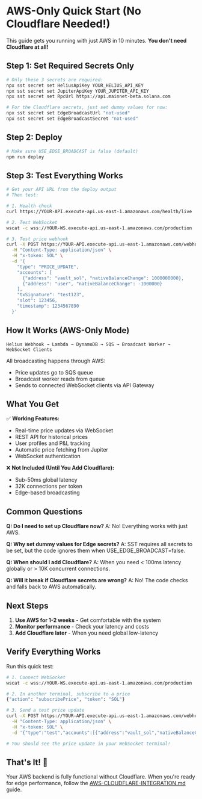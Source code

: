 # AWS-Only Quick Start (No Cloudflare Needed!)

This guide gets you running with just AWS in 10 minutes. **You don't need Cloudflare at all!**

## Step 1: Set Required Secrets Only

```bash
# Only these 3 secrets are required:
npx sst secret set HeliusApiKey YOUR_HELIUS_API_KEY
npx sst secret set JupiterApiKey YOUR_JUPITER_API_KEY  
npx sst secret set RpcUrl https://api.mainnet-beta.solana.com

# For the Cloudflare secrets, just set dummy values for now:
npx sst secret set EdgeBroadcastUrl "not-used"
npx sst secret set EdgeBroadcastSecret "not-used"
```

## Step 2: Deploy

```bash
# Make sure USE_EDGE_BROADCAST is false (default)
npm run deploy
```

## Step 3: Test Everything Works

```bash
# Get your API URL from the deploy output
# Then test:

# 1. Health check
curl https://YOUR-API.execute-api.us-east-1.amazonaws.com/health/live

# 2. Test WebSocket
wscat -c wss://YOUR-WS.execute-api.us-east-1.amazonaws.com/production

# 3. Test price webhook
curl -X POST https://YOUR-API.execute-api.us-east-1.amazonaws.com/webhook/price \
  -H "Content-Type: application/json" \
  -H "x-token: SOL" \
  -d '{
    "type": "PRICE_UPDATE",
    "accounts": [
      {"address": "vault_sol", "nativeBalanceChange": 1000000000},
      {"address": "user", "nativeBalanceChange": -1000000}
    ],
    "txSignature": "test123",
    "slot": 123456,
    "timestamp": 1234567890
  }'
```

## How It Works (AWS-Only Mode)

```
Helius Webhook → Lambda → DynamoDB → SQS → Broadcast Worker → WebSocket Clients
```

All broadcasting happens through AWS:
- Price updates go to SQS queue
- Broadcast worker reads from queue
- Sends to connected WebSocket clients via API Gateway

## What You Get

✅ **Working Features:**
- Real-time price updates via WebSocket
- REST API for historical prices
- User profiles and P&L tracking
- Automatic price fetching from Jupiter
- WebSocket authentication

❌ **Not Included (Until You Add Cloudflare):**
- Sub-50ms global latency
- 32K connections per token
- Edge-based broadcasting

## Common Questions

**Q: Do I need to set up Cloudflare now?**
A: No! Everything works with just AWS.

**Q: Why set dummy values for Edge secrets?**
A: SST requires all secrets to be set, but the code ignores them when USE_EDGE_BROADCAST=false.

**Q: When should I add Cloudflare?**
A: When you need < 100ms latency globally or > 10K concurrent connections.

**Q: Will it break if Cloudflare secrets are wrong?**
A: No! The code checks and falls back to AWS automatically.

## Next Steps

1. **Use AWS for 1-2 weeks** - Get comfortable with the system
2. **Monitor performance** - Check your latency and costs
3. **Add Cloudflare later** - When you need global low-latency

## Verify Everything Works

Run this quick test:

```bash
# 1. Connect WebSocket
wscat -c wss://YOUR-WS.execute-api.us-east-1.amazonaws.com/production

# 2. In another terminal, subscribe to a price
{"action": "subscribePrice", "token": "SOL"}

# 3. Send a test price update
curl -X POST https://YOUR-API.execute-api.us-east-1.amazonaws.com/webhook/price \
  -H "Content-Type: application/json" \
  -H "x-token: SOL" \
  -d '{"type":"test","accounts":[{"address":"vault_sol","nativeBalanceChange":1000000000},{"address":"user","nativeBalanceChange":-1000000}],"txSignature":"test","slot":123,"timestamp":1234567890}'

# You should see the price update in your WebSocket terminal!
```

## That's It! 🎉

Your AWS backend is fully functional without Cloudflare. When you're ready for edge performance, follow the [AWS-CLOUDFLARE-INTEGRATION.md](AWS-CLOUDFLARE-INTEGRATION.md) guide. 